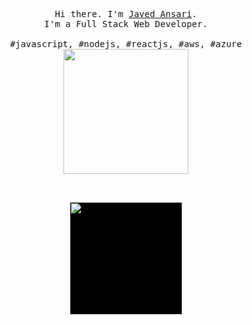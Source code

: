 <p align="center">
  <samp>Hi there. I'm <a href="http://www.javed.live" target="_blank">Javed Ansari</a>.<br> I'm a Full Stack Web Developer.<br><br>#javascript, #nodejs, #reactjs, #aws, #azure</samp>
  <br>
  <img src="https://thumbs.gfycat.com/SpeedyMealyCornsnake-size_restricted.gif" width="200" />
</p>

<br/>
<p align="center">
  <a href="https://github.com/javed2214/" >
    <img style="background-color: black;" height="180em" src="https://github-readme-stats.vercel.app/api?username=javed2214&theme=github_dark&show_icons=true" />
  </a>
 </p>
<br/>
